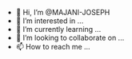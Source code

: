 - 👋 Hi, I’m @MAJANI-JOSEPH
- 👀 I’m interested in ...
- 🌱 I’m currently learning ...
- 💞️ I’m looking to collaborate on ...
- 📫 How to reach me ...

<!---
MAJANI-JOSEPH/MAJANI-JOSEPH is a ✨ special ✨ repository because its `README.md` (this file) appears on your GitHub profile.
You can click the Preview link to take a look at your changes.
--->
